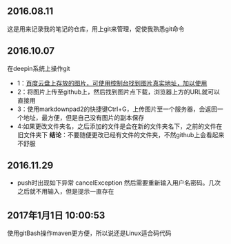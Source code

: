 ## 2016.08.11
这是用来记录我的笔记的仓库，用上git来管理，促使我熟悉git命令
## 2016.10.07
在deepin系统上操作git

* 1：[百度云盘上存放的图片，可使用控制台找到图片真实地址，加以使用](http://pan.baidu.com/s/1c2FVvaC#list/path=%2FMD_Images)
* 2：将图片上传至github上，然后找到图片点下载，浏览器上方的URL就可以直接用
* 3：使用markdownpad2的快捷键Ctrl+G，上传图片至一个服务器，会返回一个地址，最方便，但是自己没有图片的副本保存
* 4:如果更改文件夹名，之后添加的文件是会在新的文件夹名下，之前的文件在旧文件夹下      **结论**：不要随便更改已经有文件的文件夹，不然github上会看起来不舒服

## 2016.11.29
* push时出现如下异常 cancelException 然后需要重新输入用户名密码。几次之后就不用输入，但是提示一直存在

## 2017年1月1日 10:00:53
使用gitBash操作maven更方便，所以说还是Linux适合码代码